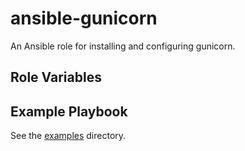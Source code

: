 # ansible-gunicorn

An Ansible role for installing and configuring gunicorn.

## Role Variables

## Example Playbook

See the [examples](./examples/) directory.

